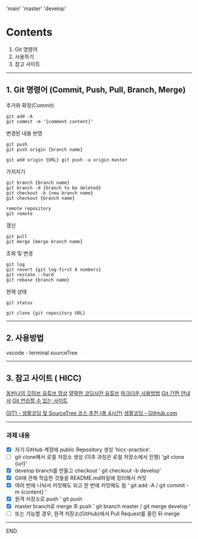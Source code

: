 'main'  'master'  'develop'

# Contents
1. Git 명령어
2. 사용하기
3. 참고 사이트

<hr />

## 1. Git 명령어 (Commit, Push, Pull, Branch, Merge)

추가와 확정(Commit) 

    git add -A
    git commit -m '{comment content}'

변경된 내용 반영 

    git push 
    git push origin {branch name}

    git add origin {URL} git push -u origin master

가지치기 

    git branch {branch name} 
    git branch -d {branch to be deleted} 
    git checkout -b {new branch name} 
    git checkout {branch name}

    remote repository
    git remote

갱신

    git pull 
    git merge {merge branch name}

 조회 및 변경
 
    git log 
    git revert {git log-first 6 numbers}
    git restate --hard
    git rebase {branch name}
    
현재 상태

    git status

    git clone {git repository URL}
    

<hr />

## 2. 사용방법

vscode - terminal
sourceTree

<hr />

## 3. 참고 사이트 ( HICC)

  [동빈나의 깃허브 유튜브 영상](https://youtube.com/playlist?list=PLRx0vPvlEmdD5FLIdwTM4mKBgyjv4no81)
  [얄팍한 코딩사전 유튜브](https://www.youtube.com/watch?v=FXDjmsiv8fI)
  [마크다운 사용방법](https://gist.github.com/ihoneymon/652be052a0727ad59601)
  [Git 간편 안내서](https://rogerdudler.github.io/git-guide/index.ko.html)
  [Git 연습할 수 있는 사이트](https://learngitbranching.js.org/?locale=ko)
  
  [GIT1 - 생활코딩 및 SourceTree 코스 추천 (총 4시간)](https://www.opentutorials.org/course/3837)
  [생활코딩 - GitHub.com](https://www.youtube.com/playlist?list=PLuHgQVnccGMDWjb0TWItMCfDWDs8Y3Oo7)
  
  
  
  
<hr />

### 과제 내용

- [X] 자기 GitHub 계정에 public Repository 생성 'hicc-practice'.
- [ ] git clone해서 로컬 저장소 생성 (이후 과정은 로컬 저장소에서 진행) 'git clone {url}'
- [X] develop branch를 만들고 checkout ' git checkout -b develop'
- [X] Git에 관해 학습한 것들을 README.md파일에 정리해서 커밋
- [X]  여러 번에 나눠서 커밋해도 되고 한 번에 커밋해도 됨 ' git add -A / git commit -m {content} '
- [X] 원격 저장소로 push ' git push </span>
- [X] master branch로 merge 후 push ' git branch master / git merge develop '
- [ ] 또는 가능할 경우, 원격 저장소(GitHub)에서 Pull Request를 올린 뒤 merge

<hr />

END.
